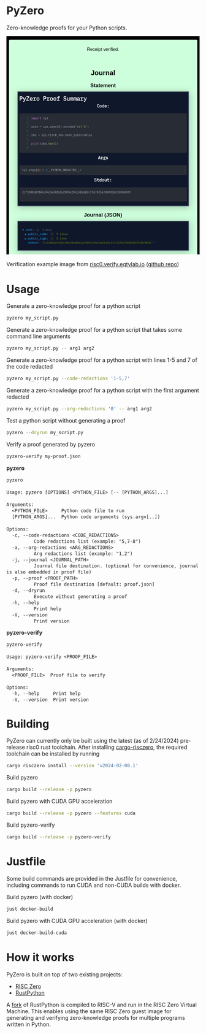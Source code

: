 # PyZero

Zero-knowledge proofs for your Python scripts.

![Proof example](readme/journal-parser.png)

Verification example image from [risc0.verify.eqtylab.io](https://risc0.verify.eqtylab.io) ([github repo](https://github.com/eqtylab/risc-zero-verifier))

# Usage

Generate a zero-knowledge proof for a python script
```bash
pyzero my_script.py
```

Generate a zero-knowledge proof for a python script that takes some command line arguments
```bash
pyzero my_script.py -- arg1 arg2
```

Generate a zero-knowledge proof for a python script with lines 1-5 and 7 of the code redacted
```bash
pyzero my_script.py --code-redactions '1-5,7'
```

Generate a zero-knowledge proof for a python script with the first argument redacted
```bash
pyzero my_script.py --arg-redactions '0' -- arg1 arg2
```

Test a python script without generating a proof
```bash
pyzero --dryrun my_script.py
```

Verify a proof generated by pyzero
```bash
pyzero-verify my-proof.json
```

**pyzero**
```present cargo run -p pyzero -- --help
pyzero

Usage: pyzero [OPTIONS] <PYTHON_FILE> [-- [PYTHON_ARGS]...]

Arguments:
  <PYTHON_FILE>     Python code file to run
  [PYTHON_ARGS]...  Python code arguments (sys.argv[..])

Options:
  -c, --code-redactions <CODE_REDACTIONS>
          Code redactions list (example: "5,7-8")
  -a, --arg-redactions <ARG_REDACTIONS>
          Arg redactions list (example: "1,2")
  -j, --journal <JOURNAL_PATH>
          Journal file destination. (optional for convenience, journal is also embedded in proof file)
  -p, --proof <PROOF_PATH>
          Proof file destination [default: proof.json]
  -d, --dryrun
          Execute without generating a proof
  -h, --help
          Print help
  -V, --version
          Print version
```

**pyzero-verify**
```present cargo run -p pyzero-verify -- --help
pyzero-verify

Usage: pyzero-verify <PROOF_FILE>

Arguments:
  <PROOF_FILE>  Proof file to verify

Options:
  -h, --help     Print help
  -V, --version  Print version
```

# Building

PyZero can currently only be built using the latest (as of 2/24/2024) pre-release risc0 rust toolchain. After installing [cargo-risczero](https://github.com/risc0/risc0/blob/main/risc0/cargo-risczero/README.md), the required toolchain can be installed by running
```bash
cargo risczero install --version 'v2024-02-08.1'
```

Build pyzero
```bash
cargo build --release -p pyzero
```

Build pyzero with CUDA GPU acceleration
```bash
cargo build --release -p pyzero --features cuda
```

Build pyzero-verify
```bash
cargo build --release -p pyzero-verify
```

# Justfile

Some build commands are provided in the Justfile for convenience, including commands to run CUDA and non-CUDA builds with docker.

Build pyzero (with docker)
```bash
just docker-build
```

Build pyzero with CUDA GPU acceleration (with docker)
```bash
just docker-build-cuda
```

# How it works

PyZero is built on top of two existing projects:
 - [RISC Zero](https://github.com/risc0/risc0)
 - [RustPython](https://github.com/RustPython/RustPython)

A [fork](https://github.com/cameronfyfe/RustPython/tree/hack-for-risc0) of RustPython is compiled to RISC-V and run in the RISC Zero Virtual Machine. This enables using the same RISC Zero guest image for generating and verifying zero-knowledge proofs for multiple programs written in Python.
